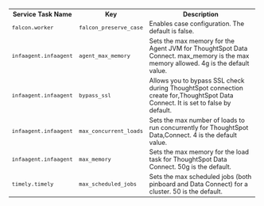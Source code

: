 <table style="font-size:90%; padding:4; border-collapse: collapse;">
 <colgroup>
    <col style="width:25%" />
    <col style="width:25%" />
    <col style="width:50%" />
 </colgroup>
 <tr>
    <th>Service Task Name</th>
    <th>Key</th>
    <th>Description</th>
 </tr>
 <tr>
    <td><code>falcon.worker</code></td>
    <td><code>falcon_preserve_case</code></td>
    <td>Enables case configuration. The default is false.</td>
 </tr>
 <tr>
    <td><code>infaagent.infaagent</code></td>
    <td><code>agent_max_memory</code></td>
    <td>Sets the max memory for the Agent JVM for ThoughtSpot Data Connect. max_memory is the max memory allowed. 4g is the default value.</td>
 </tr>
 <tr>
    <td><code>infaagent.infaagent</code></td>
    <td><code>bypass_ssl</code></td>
    <td>Allows you to bypass SSL check during ThoughtSpot connection create for,ThoughtSpot Data Connect. It is set to false by default.</td>
 </tr>
 <tr>
    <td><code>infaagent.infaagent</code></td>
    <td><code>max_concurrent_loads</code></td>
    <td>Sets the max number of loads to run concurrently for ThoughtSpot Data,Connect. 4 is the default value.</td>
 </tr>
 <tr>
    <td><code>infaagent.infaagent</code></td>
    <td><code>max_memory</code></td>
    <td>Sets the max memory for the load task for ThoughtSpot Data Connect. 50g is the default.</td>
 </tr>
 <tr>
    <td><code>timely.timely</code></td>
    <td><code>max_scheduled_jobs</code></td>
    <td>Sets the max scheduled jobs (both pinboard and Data Connect) for a cluster. 50 is the default.</td>
 </tr>
</table>
